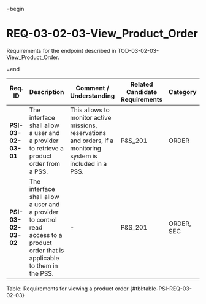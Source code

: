 =begin

# REQ-03-02-03-View_Product_Order

Requirements for the endpoint described in TOD-03-02-03-View_Product_Order.

=end

| Req. ID                        | Description                         | Comment / Understanding                  | Related Candidate Requirements | Category                       |
| ------------------------------ | ----------------------------------- | ---------------------------------------- | ------------------------------ | ------------------------------ |
| __PSI-03-02-03-01__ | The interface shall allow a user and a provider to retrieve a product order from a PSS.                                          | This allows to monitor active missions, reservations and orders, if a monitoring system is included in a PSS. | P&S_201                        | ORDER      |
| __PSI-03-02-03-02__ | The interface shall allow a user and a provider to control read access to a product order that is applicable to them in the PSS. | -                                                                                                             | P&S_201                        | ORDER, SEC |

Table: Requirements for viewing a product order {#tbl:table-PSI-REQ-03-02-03}
